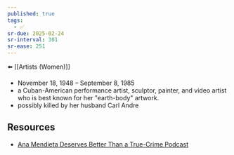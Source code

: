 ```yaml
---
published: true
tags:
  - ✅
sr-due: 2025-02-24
sr-interval: 301
sr-ease: 251
---
```

⬅️ [[Artists (Women)]]

- November 18, 1948 – September 8, 1985
- a Cuban-American performance artist, sculptor, painter, and video artist who is best known for her "earth-body" artwork.
- possibly killed by her husband Carl Andre

## Resources
- [Ana Mendieta Deserves Better Than a True-Crime Podcast](https://artreview.com/ana-mendieta-deserves-better-than-a-true-crime-podcast/)